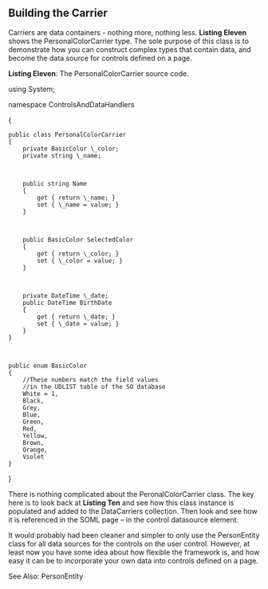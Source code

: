 <properties date="2016-06-24"
SortOrder="14"
/>

Building the Carrier
--------------------

Carriers are data containers - nothing more, nothing less. **Listing Eleven** shows the PersonalColorCarrier type. The sole purpose of this class is to demonstrate how you can construct complex types that contain data, and become the data source for controls defined on a page.

**Listing Eleven**: The PersonalColorCarrier source code.

using System;

namespace ControlsAndDataHandlers

{

    public class PersonalColorCarrier
    {
        private BasicColor \_color;
        private string \_name;

 

        public string Name
        {
            get { return \_name; }
            set { \_name = value; }
        }

 

        public BasicColor SelectedColor
        {
            get { return \_color; }
            set { \_color = value; }
        }

 

        private DateTime \_date;
        public DateTime BirthDate
        {
            get { return \_date; }
            set { \_date = value; }
        }
    }

 

    public enum BasicColor
    {
        //These numbers match the field values
        //in the UDLIST table of the SO database
        White = 1,
        Black,
        Grey, 
        Blue, 
        Green,
        Red,  
        Yellow,
        Brown,
        Orange,
        Violet           
    }

}

There is nothing complicated about the PeronalColorCarrier class. The key here is to look back at **Listing Ten** and see how this class instance is populated and added to the DataCarriers collection. Then look and see how it is referenced in the SOML page – in the control datasource element.

It would probably had been cleaner and simpler to only use the PersonEntity class for all data sources for the controls on the user control. However, at least now you have some idea about how flexible the framework is, and how easy it can be to incorporate your own data into controls defined on a page.

See Also: PersonEntity

 
